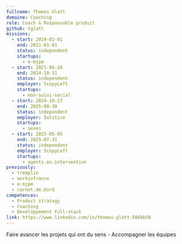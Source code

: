 ```yaml
---
fullname: Thomas Glatt
domaine: Coaching
role: Coach & Responsable produit
github: tglatt
missions:
  - start: 2019-01-01
    end: 2021-01-01
    status: independent
    startups:
      - e-mjpm
  - start: 2021-06-28
    end: 2024-10-31
    status: independent
    employer: ScopyLeft
    startups:
      - mon-suivi-social
  - start: 2024-10-17
    end: 2025-08-30
    status: independent
    employer: Solstice
    startups:
      - seves
  - start: 2025-05-05
    end: 2025-07-31
    status: independent
    employer: ScopyLeft
    startups:
      - agents.en.intervention
previously:
  - tremplin
  - workinfrance
  - e-mjpm
  - carnet.de.bord
competences:
  - Product strategy
  - Coaching
  - Développement Full-stack
link: https://www.linkedin.com/in/thomas-glatt-586bb56
---
```

Faire avancer les projets qui ont du sens - Accompagner les équipes